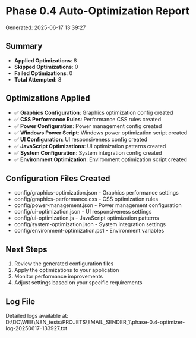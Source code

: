 # Phase 0.4 Auto-Optimization Report

Generated: 2025-06-17 13:39:27

## Summary

- **Applied Optimizations**: 8
- **Skipped Optimizations**: 0  
- **Failed Optimizations**: 0
- **Total Attempted**: 8

## Optimizations Applied
- ✅ **Graphics Configuration**: Graphics optimization config created
- ✅ **CSS Performance Rules**: Performance CSS rules created
- ✅ **Power Configuration**: Power management config created
- ✅ **Windows Power Script**: Windows power optimization script created
- ✅ **UI Configuration**: UI responsiveness config created
- ✅ **JavaScript Optimizations**: UI optimization patterns created
- ✅ **System Configuration**: System integration config created
- ✅ **Environment Optimization**: Environment optimization script created

## Configuration Files Created

- config/graphics-optimization.json - Graphics performance settings
- config/graphics-performance.css - CSS optimization rules  
- config/power-management.json - Power management configuration
- config/ui-optimization.json - UI responsiveness settings
- config/ui-optimization.js - JavaScript optimization patterns
- config/system-optimization.json - System integration settings
- config/environment-optimization.ps1 - Environment variables

## Next Steps

1. Review the generated configuration files
2. Apply the optimizations to your application
3. Monitor performance improvements
4. Adjust settings based on your specific requirements

## Log File

Detailed logs available at: D:\DO\WEB\N8N_tests\PROJETS\EMAIL_SENDER_1\phase-0.4-optimizer-log-20250617-133927.txt
